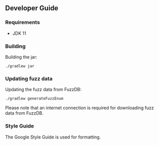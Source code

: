 ## Developer Guide

### Requirements
* JDK 11

### Building
Building the jar:
```
./gradlew jar
```

### Updating fuzz data

Updating the fuzz data from FuzzDB:
```
./gradlew generateFuzzEnum
```
Please note that an internet connection is required for downloading fuzz data from FuzzDB.

### Style Guide

The Google Style Guide is used for formatting.